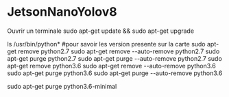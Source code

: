 # JetsonNanoYolov8

Ouvrir un terminale
sudo apt-get update && sudo apt-get upgrade

ls /usr/bin/python* #pour savoir les version presente sur la carte
sudo apt-get remove python2.7
sudo apt-get remove --auto-remove python2.7
sudo apt-get purge python2.7
sudo apt-get purge --auto-remove python2.7
sudo apt-get remove python3.6
sudo apt-get remove --auto-remove python3.6
sudo apt-get purge python3.6
sudo apt-get purge --auto-remove python3.6

sudo apt-get purge python3.6-minimal
